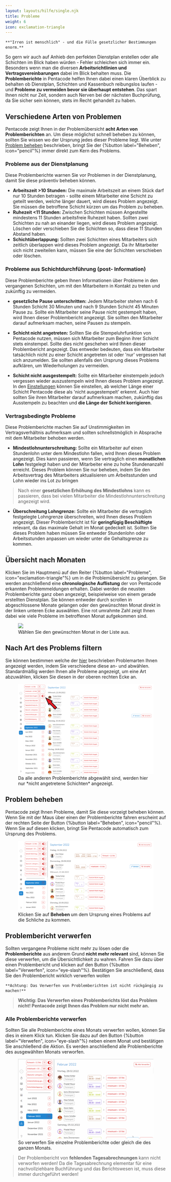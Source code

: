 ```yaml
---
layout: layouts/hilfe/single.njk
title: Probleme
weight: 6
icon: exclamation-triangle
---
```


    **"Irren ist menschlich" - und die Fülle gesetzlicher Bestimmungen enorm.**

So gern wir auch auf Anhieb den perfekten Dienstplan erstellen oder alle
Schichten im Blick haben würden - Fehler schleichen sich immer ein. Besonders
wenn man die diversen **Arbeitsrichtlinien und Vertragsvereinbarungen** dabei im
Blick behalten muss. Die **Problemberichte** in Pentacode helfen Ihnen dabei einen
klaren Überblick zu behalten ob Dienstplan, Schichten und Kassenbuch reibungslos
laufen - und **Probleme zu vermeiden bevor sie überhaupt entstehen**. Das spart
Ihnen nicht nur Zeit, sondern auch Nerven bei der nächsten Buchprüfung, da Sie
sicher sein können, stets im Recht gehandelt zu haben. 

## Verschiedene Arten von Problemen

Pentacode zeigt Ihnen in der Problemübersicht **acht Arten von
Problemberichten** an. Um diese möglichst schnell beheben zu können, sollten Sie
wissen wo der Ursprung jedes dieser Probleme liegt. Wie unter [Problem
beheben](#problem-beheben) beschrieben, bringt Sie der {%button label="Beheben",
icon="pencil"%} immer direkt zum Kern des Problems.  

### Probleme aus der Dienstplanung

Diese Problemberichte warnen Sie vor Problemen in der Dienstplanung, damit Sie
diese präventiv beheben können.

- **Arbeitszeit >10 Stunden:** Die maximale Arbeitszeit an einem Stück darf nur
  10 Stunden betragen - sollte einem Mitarbeiter eine Schicht zu geteilt werden,
  welche länger dauert, wird dieses Problem angezeigt. Sie müssen die betroffene
  Schicht kürzen um das Problem zu beheben. 
- **Ruhezeit <11 Stunden:** Zwischen Schichten müssen Angestellte mindestens 11
  Stunden arbeitsfreie Ruhezeit haben. Sollten zwei Schichten zu nah an einander
  liegen, wird dieses Problem angezeigt. Löschen oder verschieben Sie die
  Schichten so, dass diese 11 Stunden Abstand haben.
- **Schichtüberlappung:** Sollten zwei Schichten eines Mitarbeiters sich
  zeitlich überlappen wird dieses Problem angezeigt. Da ihr Mitarbeiter sich
  nicht zweiteilen kann, müssen Sie eine der Schichten verschieben oder löschen.

### Probleme aus Schichtdurchführung (post- Information)

Diese Problemberichte geben Ihnen Informationen über Probleme in den vergangenen
Schichten, um mit den Mitarbeitern in Kontakt zu treten und zukünftig zu vermeiden.


- **gesetzliche Pause unterschritten:** Jedem Mitarbeiter stehen nach 6 Stunden
  Schicht 30 Minuten und nach 9 Stunden Schicht 45 Minuten Pause zu. Sollte ein
  Mitarbeiter seine Pause nicht gestempelt haben, wird Ihnen dieser
  Problembericht angezeigt. Sie sollten den Mitarbeiter darauf aufmerksam
  machen, seine Pausen zu stempeln.

- **Schicht nicht angetreten:** Sollten Sie die Stempeluhrfunktion von Pentacode
  nutzen, müssen sich Mitarbeiter zum Beginn ihrer Schicht stets einstempel.
  Sollte dies nicht geschehen wird Ihnen dieser Problembericht angezeigt. Das 
  entweder bedeuten, dass ein Mitarbeiter tatsächlich nicht zu einer Schicht
  angetreten ist oder 'nur' vergessen hat sich anzumelden. Sie sollten allenfalls den
  Ursprung dieses Problems aufklären, um Wiederholungen zu vermeiden. 

- **Schicht nicht ausgestempelt:** Sollte ein Mitarbeiter einstempeln jedoch
  vergessen wieder auszustempeln wird Ihnen dieses Problem angezeigt. In den
  [Einstellungen](hilfe/handbuch/einstellungen/zeiterfassung/#automatische-abmeldung)
  können Sie einstellen, ab welcher Länge einer Schicht Pentacode diese als
  'nicht ausgestempelt' erkennt. Auch hier sollten Sie ihren Mitarbeiter darauf
  aufmerksam machen, zukünftig das Ausstempeln zu beachten und **die Länge der
  Schicht korrigieren**.

### Vertragsbedingte Probleme

Diese Problemberichte machen Sie auf Unstimmigkeiten im Vertragsverhältnis
aufmerksam und sollten schnellstmöglich in Absprache mit dem Mitarbeiter behoben
werden.

- **Mindestlohnunterschreitung:** Sollte ein Mitarbeiter auf einen Stundenlohn
  unter dem Mindestlohn fallen, wird Ihnen dieses Problem angezeigt. Dies kann
  passieren, wenn Sie vertraglich einen **monatlichen Lohn** festgelegt haben
  und der Mitarbeiter eine zu hohe Stundenanzahl erreicht. Dieses Problem können
  Sie nur beheben, indem Sie den Arbeitsvertrag des Mitarbeiters aktualisieren
  um Arbeitsstunden und Lohn wieder ins Lot zu bringen

> Nach einer **gesetzlichen Erhöhung des Mindestlohns** kann es passieren, dass bei
> vielen Mitarbeiter die Mindestlohnunterschreitung angezeigt wird. 

- **Überschreitung Lohngrenze:** Sollte ein Mitarbeiter die vertraglich
  festgelegte Lohngrenze überschreiten, wird Ihnen dieses Problem angezeigt.
  Dieser Problembericht ist für **geringfügig Beschäftigte** relevant, da
  das maximale Gehalt im Monat gedeckelt ist. Sollten Sie dieses Problem haben
  müssen Sie entweder Stundenlohn oder Arbeitsstunden anpassen um wieder unter
  die Gehaltsgrenze zu kommen.

## Übersicht nach Monaten

Klicken Sie im Hauptmenü auf den Reiter {%button label="Probleme",
icon="exclamation-triangle"%} um in die Problemübersicht zu gelangen. Sie werden
anschließend eine **chronologische Auflistung** der von Pentacode erkannten
Problemmeldungen erhalten. Dabei werden die neusten Problemberichte ganz oben
angezeigt, beispielweise von einem gerade erstellten Dienstplan. Sie können
entweder durch scrollen in abgeschlossene Monate gelangen oder den gewünschten Monat
direkt in der linken unteren Ecke auswählen. Eine rot umrahmte Zahl zeigt
Ihnen dabei wie viele Probleme im betroffenen Monat aufgekommen sind. 

<figure>
    <img src="probleme-übersicht.png">
    <figcaption> Wählen Sie den gewünschten Monat in der Liste aus. </figcaption>
</figure>

## Nach Art des Problems filtern

Sie können bestimmen welche der [hier](#verschiedene-arten-von-problemen)
beschrieben Problemarten Ihnen angezeigt werden, indem Sie
verschiedene diese an- und abwählen. Standardmäßig werden Ihnen alle
Probleme angezeigt, um eine Art abzuwählen, klicken Sie diesen
in der oberen rechten Ecke an. 

<figure>
    <img src="probleme-filtern.png"/>
    <figcaption>Da alle anderen Problemberichte abgewählt sind, werden hier nur *nicht angetretene Schichten* angezeigt.</figcaption>
</figure>

## Problem beheben

Pentacode zeigt Ihnen Probleme, damit Sie diese vorzeigt beheben können. Wenn
Sie mit der Maus über einen der Problemberichte fahren erscheint auf der rechten
Seite der Button {%button label="Beheben", icon="pencil"%}. Wenn Sie auf diesen
klicken, bringt Sie Pentacode automatisch zum Ursprung des Problems. 

<figure>
    <img src="beheben.png">
    <figcaption> Klicken Sie auf <b> Beheben </b> um dem Ursprung eines Problems auf die Schliche zu kommen. </figcaption>
</figure>

## Problembericht verwerfen

Sollten vergangene Probleme nicht mehr zu lösen oder die **Problemberichte** aus
anderem Grund **nicht mehr relevant** sind, können Sie diese verwerfen, um die Übersichtlichkeit
zu wahren. Fahren Sie dazu über einen Problembericht und klicken auf den Button
{%button label="Verwerfen", icon="eye-slash"%}. Bestätigen Sie anschließend, dass
Sie den Problembericht wirklich verwerfen wollen

    **Achtung: Das Verwerfen von Problemberichten ist nicht rückgängig zu machen!**

>**Wichtig: Das Verwerfen eines Problemberichts löst das Problem nicht! Pentacode
>zeigt Ihnen das Problem nur nicht mehr an.**

### Alle Problemberichte verwerfen

Sollten Sie alle Problemberichte eines Monats verwerfen wollen, können Sie dies
in einem Klick tun. Klicken Sie dazu auf den Button {%button label="Verwefen",
icon="eye-slash"%} neben einem Monat und bestätigen Sie anschließend die Aktion.
Es werden anschließend alle Problemberichte des ausgewählten Monats verworfen. 

<figure>
    <img src="verwerfen.gif">
    <figcaption> So verwerfen Sie einzelne Problemberichte oder gleich die des
ganzen Monats. </figcaption>
</figure>

> Der Problembericht von **fehlenden Tagesabrechnungen** kann nicht verworfen
> werden! Da die Tagesabrechnung elementar für eine nachvollziehbare
> Buchführung und das Berichtswesen ist, muss diese immer durchgeführt werden!
